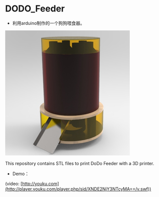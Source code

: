# DODO_Feeder
* 利用arduino制作的一个狗狗喂食器。

![DODO_Feeder image](https://github.com/fsi270308/DODO_Feeder/blob/master/dodo_feeder.3.jpg?raw=true)

This repository contains STL files to print DoDo Feeder with a 3D printer.

* Demo：

(video: [http://youku.com](http://player.youku.com/player.php/sid/XNDE2NjY3NTcyMA==/v.swf))
